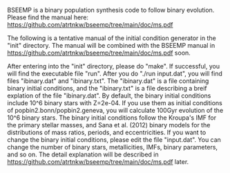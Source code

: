 BSEEMP is a binary population synthesis code to follow binary
evolution. Please find the manual here:
https://github.com/atrtnkw/bseemp/tree/main/doc/ms.pdf

The following is a tentative manual of the initial condition generator
in the "init" directory. The manual will be combined with the BSEEMP
manual in https://github.com/atrtnkw/bseemp/tree/main/doc/ms.pdf soon.

After entering into the "init" directory, please do "make". If
successful, you will find the executable file "run". After you do
"./run input.dat", you will find files "ibinary.dat" and
"ibinary.txt". The "ibinary.dat" is a file containing binary initial
conditions, and the "ibinary.txt" is a file describing a breif
explation of the file "ibinary.dat". By default, the binary initial
conditions include 10^6 binary stars with Z=2e-04. If you use them as
initial conditions of popbin2.bonn/popbin2.geneva, you will calculate
100Gyr evolution of the 10^6 binary stars. The binary initial
conditions follow the Kroupa's IMF for the primary stellar masses, and
Sana et al. (2012) binary models for the distributions of mass ratios,
periods, and eccentricities. If you want to change the binary initial
conditions, please edit the file "input.dat". You can change the
number of binary stars, metallicities, IMFs, binary parameters, and so
on. The detail explanation will be described in
https://github.com/atrtnkw/bseemp/tree/main/doc/ms.pdf later.
